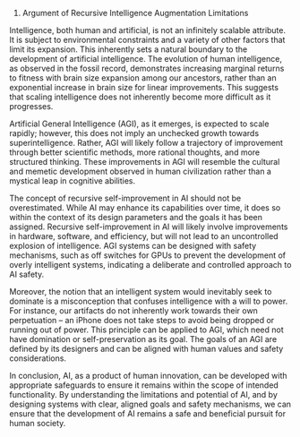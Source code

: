 1. Argument of Recursive Intelligence Augmentation Limitations

Intelligence, both human and artificial, is not an infinitely scalable attribute. It is subject to environmental constraints and a variety of other factors that limit its expansion. This inherently sets a natural boundary to the development of artificial intelligence. The evolution of human intelligence, as observed in the fossil record, demonstrates increasing marginal returns to fitness with brain size expansion among our ancestors, rather than an exponential increase in brain size for linear improvements. This suggests that scaling intelligence does not inherently become more difficult as it progresses. 

Artificial General Intelligence (AGI), as it emerges, is expected to scale rapidly; however, this does not imply an unchecked growth towards superintelligence. Rather, AGI will likely follow a trajectory of improvement through better scientific methods, more rational thoughts, and more structured thinking. These improvements in AGI will resemble the cultural and memetic development observed in human civilization rather than a mystical leap in cognitive abilities.

The concept of recursive self-improvement in AI should not be overestimated. While AI may enhance its capabilities over time, it does so within the context of its design parameters and the goals it has been assigned. Recursive self-improvement in AI will likely involve improvements in hardware, software, and efficiency, but will not lead to an uncontrolled explosion of intelligence. AGI systems can be designed with safety mechanisms, such as off switches for GPUs to prevent the development of overly intelligent systems, indicating a deliberate and controlled approach to AI safety.

Moreover, the notion that an intelligent system would inevitably seek to dominate is a misconception that confuses intelligence with a will to power. For instance, our artifacts do not inherently work towards their own perpetuation – an iPhone does not take steps to avoid being dropped or running out of power. This principle can be applied to AGI, which need not have domination or self-preservation as its goal. The goals of an AGI are defined by its designers and can be aligned with human values and safety considerations.

In conclusion, AI, as a product of human innovation, can be developed with appropriate safeguards to ensure it remains within the scope of intended functionality. By understanding the limitations and potential of AI, and by designing systems with clear, aligned goals and safety mechanisms, we can ensure that the development of AI remains a safe and beneficial pursuit for human society.